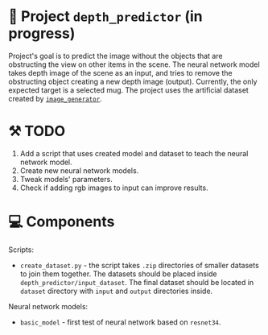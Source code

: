 # 🚧 Project `depth_predictor` (in progress)
Project's goal is to predict the image without the objects that are obstructing the view on other items in the scene. 
The neural network model takes depth image of the scene as an input, and tries to remove the obstructing object creating 
a new depth image (output). Currently, the only expected target is a selected mug. The project uses the artificial 
dataset created by [`image_generator`](https://github.com/piotrmarciniak1998/image_generator). 

# ⚒️ TODO
1. Add a script that uses created model and dataset to teach the neural network model.
2. Create new neural network models.
3. Tweak models' parameters.
4. Check if adding rgb images to input can improve results.

# 💻 Components
Scripts:
* `create_dataset.py` - the script takes `.zip` directories of smaller datasets to join them together. The datasets 
  should be placed inside `depth_predictor/input_dataset`. The final dataset should be located in `dataset` directory 
  with `input` and `output` directories inside.

Neural network models:
* `basic_model` - first test of neural network based on `resnet34`.
